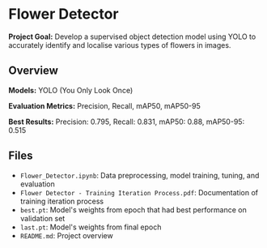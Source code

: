 # Flower Detector

**Project Goal:** Develop a supervised object detection model using YOLO to accurately identify and localise various types of flowers in images.

## Overview

 **Models:** YOLO (You Only Look Once)

**Evaluation Metrics:** Precision, Recall, mAP50, mAP50-95

**Best Results:** Precision: 0.795, Recall: 0.831, mAP50: 0.88, mAP50-95: 0.515

## Files
- `Flower_Detector.ipynb`: Data preprocessing, model training, tuning, and evaluation
- `Flower Detector - Training Iteration Process.pdf`: Documentation of training iteration process
- `best.pt`: Model's weights from epoch that had best performance on validation set
- `last.pt`: Model's weights from final epoch
- `README.md`: Project overview
